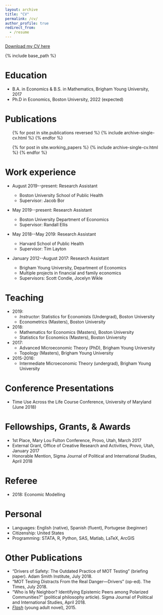 ```yaml
---
layout: archive
title: "CV"
permalink: /cv/
author_profile: true
redirect_from:
  - /resume
---
```


[Download my CV here](http://alex-hoagland.github.io/files/HoaglandCV_current.pdf)

{% include base_path %}

Education
======
* B.A. in Economics & B.S. in Mathematics, Brigham Young University, 2017
* Ph.D in Economics, Boston University, 2022 (expected)

Publications
======
  <ul>{% for post in site.publications reversed %}
    {% include archive-single-cv.html %}
  {% endfor %}</ul>

  <ul>{% for post in site.working_papers %}
    {% include archive-single-cv.html %}
  {% endfor %}</ul>

Work experience
======
* August 2019--present: Research Assistant
  * Boston University School of Public Health
  * Supervisor: Jacob Bor
  
* May 2019--present: Research Assistant
  * Boston University Department of Economics
  * Supervisor: Randall Ellis
  
* May 2018--May 2019: Research Assistant
  * Harvard School of Public Health
  * Supervisor: Tim Layton

* January 2012--August 2017: Research Assistant
  * Brigham Young University, Department of Economics
  * Multiple projects in financial and family economics
  * Supervisors: Scott Condie, Jocelyn Wikle
  
Teaching
======
* 2019: 
   * *Instructor*: Statistics for Economists (Undergrad), Boston University
   * Econometrics (Masters), Boston University
* 2018: 
   * Mathematics for Economics (Masters), Boston University
   * Statistics for Economics (Masters), Boston University
* 2017: 
   * Advanced Microeconomic Theory (PhD), Brigham Young University
   * Topology (Masters), Brigham Young University
* 2015-2016: 
   * Intermediate Microeconomic Theory (undergrad), Brigham Young University

Conference Presentations
=====
* Time Use Across the Life Course Conference, University of Maryland (June 2018)

Fellowships, Grants, & Awards
=====
* 1st Place, Mary Lou Fulton Conference, Provo, Utah, March 2017
* External Grant, Office of Creative Research and Activities, Provo, Utah, January 2017
* Honorable Mention, Sigma Journal of Political and International Studies, April 2018

Referee
=====
* 2018: Economic Modelling

Personal
=====
* Languages: English (native), Spanish (fluent), Portugese (beginner)
* Citizenship: United States
* Programming: STATA, R, Python, SAS, Matlab, LaTeX, ArcGIS

Other Publications
=====
* “Drivers of Safety: The Outdated Practice of MOT Testing” (briefing paper). Adam Smith Institute, July 2018.
* “MOT Testing Distracts From the Real Danger—Drivers” (op-ed). The Times, July 2018.
* “Who is My Neighbor? Identifying Epistemic Peers among Polarized Communities?” (political philosophy article). Sigma Journal of Political and International Studies, April 2018.
* [*Flash*](https://www.amazon.com/gp/product/1533070571/ref=dbs_a_def_rwt_bibl_vppi_i0) (young adult novel), 2015.
